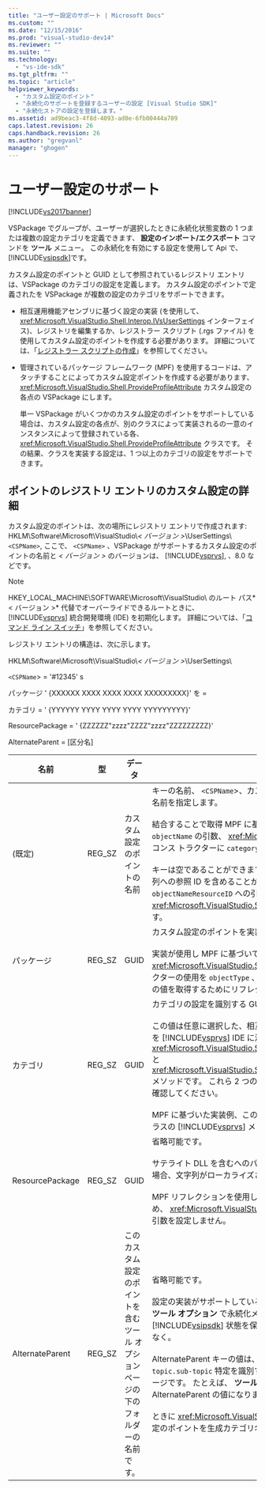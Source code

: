 ```yaml
---
title: "ユーザー設定のサポート | Microsoft Docs"
ms.custom: ""
ms.date: "12/15/2016"
ms.prod: "visual-studio-dev14"
ms.reviewer: ""
ms.suite: ""
ms.technology: 
  - "vs-ide-sdk"
ms.tgt_pltfrm: ""
ms.topic: "article"
helpviewer_keywords: 
  - "カスタム設定のポイント"
  - "永続化のサポートを登録するユーザーの設定 [Visual Studio SDK]"
  - "永続化ストアの設定を登録します。"
ms.assetid: ad9beac3-4f8d-4093-ad0e-6fb00444a709
caps.latest.revision: 26
caps.handback.revision: 26
ms.author: "gregvanl"
manager: "ghogen"
---
```

# ユーザー設定のサポート
[!INCLUDE[vs2017banner](../../code-quality/includes/vs2017banner.md)]

VSPackage でグループが、ユーザーが選択したときに永続化状態変数の 1 つまたは複数の設定カテゴリを定義できます、 **設定のインポート\/エクスポート** コマンドを **ツール** メニュー。 この永続化を有効にする設定を使用して Api で、 [!INCLUDE[vsipsdk](../../extensibility/includes/vsipsdk_md.md)]です。  
  
 カスタム設定のポイントと GUID として参照されているレジストリ エントリは、VSPackage のカテゴリの設定を定義します。 カスタム設定のポイントで定義されたを VSPackage が複数の設定のカテゴリをサポートできます。  
  
-   相互運用機能アセンブリに基づく設定の実装 \(を使用して、 <xref:Microsoft.VisualStudio.Shell.Interop.IVsUserSettings> インターフェイス\)、レジストリを編集するか、レジストラー スクリプト \(.rgs ファイル\) を使用してカスタム設定のポイントを作成する必要があります。 詳細については、「[レジストラー スクリプトの作成](/visual-cpp/atl/creating-registrar-scripts)」を参照してください。  
  
-   管理されているパッケージ フレームワーク \(MPF\) を使用するコードは、アタッチすることによってカスタム設定ポイントを作成する必要があります、 <xref:Microsoft.VisualStudio.Shell.ProvideProfileAttribute> カスタム設定の各点の VSPackage にします。  
  
     単一 VSPackage がいくつかのカスタム設定のポイントをサポートしている場合は、カスタム設定の各点が、別のクラスによって実装されるの一意のインスタンスによって登録されている各、 <xref:Microsoft.VisualStudio.Shell.ProvideProfileAttribute> クラスです。 その結果、クラスを実装する設定は、1 つ以上のカテゴリの設定をサポートできます。  
  
## ポイントのレジストリ エントリのカスタム設定の詳細  
 カスタム設定のポイントは、次の場所にレジストリ エントリで作成されます: HKLM\\Software\\Microsoft\\VisualStudio\\*\< バージョン \>*\\UserSettings\\`<CSPName>`, ここで、 `<CSPName>` 、VSPackage がサポートするカスタム設定のポイントの名前と *\< バージョン \>* のバージョンは、 [!INCLUDE[vsprvs](../../code-quality/includes/vsprvs_md.md)], 、8.0 などです。  
  
> [!NOTE]
>  HKEY\_LOCAL\_MACHINE\\SOFTWARE\\Microsoft\\VisualStudio\\ のルート パス*\< バージョン \>* 代替でオーバーライドできるルートときに、 [!INCLUDE[vsprvs](../../code-quality/includes/vsprvs_md.md)] 統合開発環境 \(IDE\) を初期化します。 詳細については、「[コマンド ライン スイッチ](../../extensibility/command-line-switches-visual-studio-sdk.md)」を参照してください。  
  
 レジストリ エントリの構造は、次に示します。  
  
 HKLM\\Software\\Microsoft\\VisualStudio\\*\< バージョン \>*\\UserSettings\\  
  
 `<CSPName`\> \= '\#12345' s  
  
 パッケージ ' {XXXXXX XXXX XXXX XXXX XXXXXXXXX}' を \=  
  
 カテゴリ \= ' {YYYYYY YYYY YYYY YYYY YYYYYYYYY}'  
  
 ResourcePackage \= ' {ZZZZZZ"zzzz"ZZZZ"zzzz"ZZZZZZZZZ}'  
  
 AlternateParent \= \[区分名\]  
  
|名前|型|データ|説明|  
|--------|-------|---------|--------|  
|\(既定\)|REG\_SZ|カスタム設定のポイントの名前|キーの名前、 `<CSPName`\>、カスタム設定のポイントのローカライズされていない名前を指定します。<br /><br /> 結合することで取得 MPF に基づいた実装例、キーの名前、 `categoryName` と `objectName` の引数、 <xref:Microsoft.VisualStudio.Shell.ProvideProfileAttribute> コンス トラクターに `categoryName_objectName`します。<br /><br /> キーは空であることができますか、サテライト DLL にローカライズされた文字列への参照 ID を含めることができます。 この値を取得してから、 `objectNameResourceID` への引数、 <xref:Microsoft.VisualStudio.Shell.ProvideProfileAttribute> コンス トラクターです。|  
|パッケージ|REG\_SZ|GUID|カスタム設定のポイントを実装する VSPackage の GUID です。<br /><br /> 実装が使用し MPF に基づいて、 <xref:Microsoft.VisualStudio.Shell.ProvideProfileAttribute> クラスでコンス トラクターの使用を `objectType` 、VSPackage を含む引数 <xref:System.Type> し、この値を取得するためにリフレクションします。|  
|カテゴリ|REG\_SZ|GUID|カテゴリの設定を識別する GUID。<br /><br /> この値は任意に選択した、相互運用機能アセンブリに基づいた実装では、GUID を [!INCLUDE[vsprvs](../../code-quality/includes/vsprvs_md.md)] IDE に渡します、 <xref:Microsoft.VisualStudio.Shell.Interop.IVsUserSettings.ExportSettings%2A> と <xref:Microsoft.VisualStudio.Shell.Interop.IVsUserSettings.ImportSettings%2A> メソッドです。 これら 2 つのメソッドのすべての実装では、その GUID 引数を確認してください。<br /><br /> MPF に基づいた実装例、この GUID を取得して、 <xref:System.Type> 実装するクラスの [!INCLUDE[vsprvs](../../code-quality/includes/vsprvs_md.md)] メカニズムを設定します。|  
|ResourcePackage|REG\_SZ|GUID|省略可能です。<br /><br /> サテライト DLL を含むへのパスは、実装の VSPackage がそれらを指定しない場合、文字列がローカライズされます。<br /><br /> MPF リフレクションを使用して、適切なリソース、VSPackage を取得するため、 <xref:Microsoft.VisualStudio.Shell.ProvideProfileAttribute> クラスは、この引数を設定しません。|  
|AlternateParent|REG\_SZ|このカスタム設定のポイントを含むツール オプション ページの下のフォルダーの名前です。|省略可能です。<br /><br /> 設定の実装がサポートしている場合にのみ、この値を設定する必要があります **ツール オプション** で永続化メカニズムを使用しているページ、 [!INCLUDE[vsipsdk](../../extensibility/includes/vsipsdk_md.md)] 状態を保存するオートメーション モデルのメカニズムではなく。<br /><br /> AlternateParent キーの値は、このような場合、 `topic` のセクションで、 `topic.sub-topic` 特定を識別するために使用される文字列 **ツールオプション** ページです。 たとえば、 **ツールオプション** ページ `"TextEditor.Basic"` AlternateParent の値になります `"TextEditor"`します。<br /><br /> ときに <xref:Microsoft.VisualStudio.Shell.ProvideProfileAttribute> 、カスタム設定のポイントを生成カテゴリ名と同じです。|